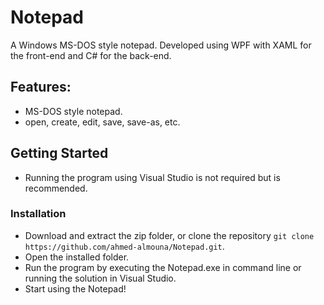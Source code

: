 # Notepad

A Windows MS-DOS style notepad. Developed using WPF with XAML for the front-end and C# for the back-end.

## Features:
- MS-DOS style notepad.
- open, create, edit, save, save-as, etc.
  
## Getting Started

* Running the program using Visual Studio is not required but is recommended.

### Installation

* Download and extract the zip folder, or clone the repository `git clone https://github.com/ahmed-almouna/Notepad.git`.
* Open the installed folder.
* Run the program by executing the Notepad.exe in command line or running the solution in Visual Studio.
* Start using the Notepad!

